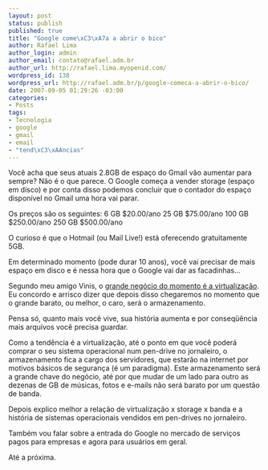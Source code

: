 ```yaml
--- 
layout: post
status: publish
published: true
title: "Google come\xC3\xA7a a abrir o bico"
author: Rafael Lima
author_login: admin
author_email: contato@rafael.adm.br
author_url: http://rafael.lima.myopenid.com/
wordpress_id: 138
wordpress_url: http://rafael.adm.br/p/google-comeca-a-abrir-o-bico/
date: 2007-09-05 01:29:26 -03:00
categories: 
- Posts
tags: 
- Tecnologia
- google
- gmail
- email
- "tend\xC3\xAAncias"
---
```

Você acha que seus atuais 2.8GB de espaço do Gmail vão aumentar para sempre? Não é o que parece. O Google começa a vender storage (espaço em disco) e por conta disso podemos concluir que o contador do espaço disponível no Gmail uma hora vai parar.

Os preços são os seguintes:
6 GB $20.00/ano
25 GB $75.00/ano
100 GB $250.00/ano
250 GB $500.00/ano

O curioso é que o Hotmail (ou Mail Live!) está oferecendo gratuitamente 5GB.

Em determinado momento (pode durar 10 anos), você vai precisar de mais espaço em disco e é nessa hora que o Google vai dar as facadinhas...

Segundo meu amigo Vinis, o <a href="http://viniciusbraga.com/notas/comportamento/virtualizacao-esta-chegando/">grande negócio do momento é a virtualização</a>. Eu concordo e arrisco dizer que depois disso chegaremos no momento que o grande barato, ou melhor, o caro, será o armazenamento.

Pensa só, quanto mais você vive, sua história aumenta e por conseqüência mais arquivos você precisa guardar.

Como a tendência é a virtualização, até o ponto em que você poderá comprar o seu sistema operacional num pen-drive no jornaleiro, o armazenamento fica a cargo dos servidores, que estarão na internet por motivos básicos de segurança (é um paradigma). Este armazenamento será a grande chave do negócio, até por que mudar de um lado para outro as dezenas de GB de músicas, fotos e e-mails não será barato por um questão de banda.

Depois explico melhor a relação de virtualização x storage x banda e a história de sistemas operacionais vendidos em pen-drives no jornaleiro.

Também vou falar sobre a entrada do Google no mercado de serviços pagos para empresas e agora para usuários em geral.

Até a próxima.
